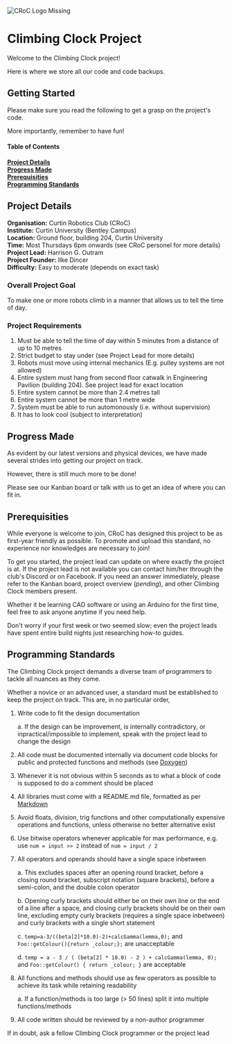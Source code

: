 ![*CRoC Logo Missing*](https://github.com/curtinrobotics/ClimbingClock/blob/master/CRoC_docs/CRoC_Logo_with_Text_Medium_Quality.png "CRoC Logo")

# Climbing Clock Project

Welcome to the Climbing Clock project!

Here is where we store all our code and code backups.

## Getting Started

Please make sure you read the following to get a grasp on the project's code.

More importantly, remember to have fun!

#### Table of Contents

**[Project Details](#project-details)**<br>
**[Progress Made](#progress-made)**<br>
**[Prerequisities](#prerequisities)**<br>
**[Programming Standards](#programming-standards)**<br>


## Project Details

**Organisation:** Curtin Robotics Club (CRoC)<br>
**Institute:** Curtin University (Bentley Campus)<br>
**Location:** Ground floor, building  204, Curtin University<br>
**Time:** Most Thursdays 6pm onwards (see CRoC personel for more details)<br>
**Project Lead:** Harrison G. Outram<br>
**Project Founder:** Ilke Dincer<br>
**Difficulty:** Easy to moderate (depends on exact task)

### Overall Project Goal

To make one or more robots climb in a manner that allows us to tell the time of day.

### Project Requirements

1. Must be able to tell the time of day within 5 minutes from a distance of up to 10 metres
2. Strict budget to stay under (see Project Lead for more details)
3. Robots must move using internal mechanics (E.g. pulley systems are not allowed)
4. Entire system must hang from second floor catwalk in Engineering Pavilion (building 204). See project lead for exact location
5. Entire system cannot be more than 2.4 metres tall
6. Entire system cannot be more than 1 metre wide
7. System must be able to run automonously (i.e. without supervision)
8. It has to look cool (subject to interpretation)

## Progress Made

As evident by our latest versions and physical devices, we have made several strides into getting our project on track.

However, there is still much more to be done!

Please see our Kanban board or talk with us to get an idea of where you can fit in.

## Prerequisities

While everyone is welcome to join, CRoC has designed this project to be as first-year friendly as possible.
To promote and upload this standard, no experience nor knowledges are necessary to join!

To get you started, the project lead can update on where exactly the project is at. If the project lead is not available you can contact him/her through the club's Discord or on Facebook. If you need an answer immediately, please refer to the Kanban board, project overview (*pending*), and other Climbing Clock members present.

Whether it be learning CAD software or using an Arduino for the first time, feel free to ask anyone anytime if you need help.

Don't worry if your first week or two seemed slow; even the project leads have spent entire build nights just researching how-to guides.

## Programming Standards

The Climbing Clock project demands a diverse team of programmers to tackle all nuances as they come.

Whether a novice or an advanced user, a standard must be established to keep the project on track. This are, in no particular order,

1. Write code to fit the design documentation

   a. If the design can be improvement, is internally contradictory, or inpractical/impossible to implement, speak with the project lead to change the design

2. All code must be documented internally via document code blocks for public and protected functions and methods (see [Doxygen](http://doxygen.nl/))
3. Whenever it is not obvious within 5 seconds as to what a block of code is supposed to do a comment should be placed
4. All libraries must come with a README.md file, formatted as per [Markdown](https://github.com/adam-p/markdown-here/wiki/Markdown-Cheatsheet#code "Markdown Cheat Sheet")
5. Avoid floats, division, trig functions and other computationally expensive operations and functions, unless otherwise no better alternative exist
6. Use bitwise operators whenever applicable for max performance, e.g. use `num = input >> 2` instead of `num = input / 2`
7. All operators and operands should have a single space inbetween

   a. This excludes spaces after an opening round bracket, before a closing round bracket, subscript notation (square brackets), before a semi-colon, and the double colon operator
   
   b. Opening curly brackets should either be on their own line or the end of a line after a space, and closing curly brackets should be on their own line, excluding empty curly brackets (requires a single space inbetween) and curly brackets with a single short statement
   
   c. `temp=a-3/((beta[2]*10.0)-2)+calcGamma(lemma,0);` and `Foo::getColour(){return _colour;};` are unacceptable
   
   d. `temp = a - 3 / ( (beta[2] * 10.0) - 2 ) + calcGamma(lemma, 0);` and `Foo::getColour() { return _colour; }` are acceptable

8. All functions and methods should use as few operators as possible to achieve its task while retaining readability

   a. If a function/methods is too large (> 50 lines) split it into multiple functions/methods

9. All code written should be reviewed by a non-author programmer

If in doubt, ask a fellow Climbing Clock programmer or the project lead
